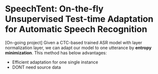 # SpeechTent: On-the-fly Unsupervised Test-time Adaptation for Automatic Speech Recognition
[On-going project]
Given a CTC-based trained ASR model with layer normalization layer, we can adapt our model to one utterance by **entropy minimization**. This method has below advantages:
* Efficient adaptation for one single instance
* DONT need source data
